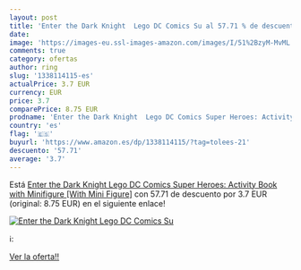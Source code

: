```yaml
---
layout: post
title: 'Enter the Dark Knight  Lego DC Comics Su al 57.71 % de descuento'
date: 
image: 'https://images-eu.ssl-images-amazon.com/images/I/51%2BzyM-MvML._SL200_.jpg'
comments: true
category: ofertas
author: ring
slug: '1338114115-es'
actualPrice: 3.7 EUR
currency: EUR
price: 3.7
comparePrice: 8.75 EUR
prodname: 'Enter the Dark Knight  Lego DC Comics Super Heroes: Activity Book with Minifigure  [With Mini Figure]'
country: 'es'
flag: '🇪🇸'
buyurl: 'https://www.amazon.es/dp/1338114115/?tag=tolees-21'
descuento: '57.71'
average: '3.7'
---
```


Está [Enter the Dark Knight  Lego DC Comics Super Heroes: Activity Book with Minifigure  [With Mini Figure]](https://www.amazon.es/dp/1338114115/?tag=tolees-21) con 57.71 de descuento por 3.7 EUR (original: 8.75 EUR) en el siguiente enlace!

[![Enter the Dark Knight  Lego DC Comics Su](https://images-eu.ssl-images-amazon.com/images/I/51%2BzyM-MvML._SL200_.jpg)](https://www.amazon.es/dp/1338114115/?tag=tolees-21)

ℹ️:


[Ver la oferta!!](https://www.amazon.es/dp/1338114115/?tag=tolees-21)
